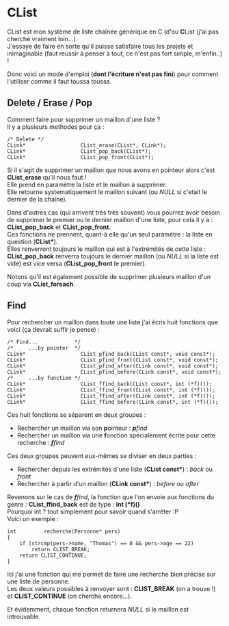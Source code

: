 **CList**
=========================================================================================================

CList est mon système de liste chaînée générique en C (d'ou **C**List (j'ai pas cherché vraiment loin...).  
J'essaye de faire en sorte qu'il puisse satisfaire tous les projets et inimaginable (faut reussir à penser à tout, ce n'est pas fort simple, m'enfin..) !  

Donc voici un mode d'emploi (**dont l'écriture n'est pas fini**) pour comment l'utiliser comme il faut toussa toussa.  


Delete / Erase / Pop
---------------------------------------------------------------------------------------------------------
Comment faire pour supprimer un maillon d'une liste ?  
Il y a plusieurs methodes pour ça :

    /* Delete */
    CLink*                  CList_erase(CList*, CLink*);
    CLink*                  CList_pop_back(CList*);
    CLink*                  CList_pop_front(CList*);

Si il s'agit de supprimer un maillon que nous avons en pointeur alors c'est **CList_erase** qu'il nous faut !  
Elle prend en paramètre la liste et le maillon à supprimer.  
Elle retourne systematiquement le maillon suivant (ou _NULL_ si c'etait le dernier de la chaîne).  

Dans d'autres cas (qui arrivent très très souvent) vous pourrez avoir besoin de supprimer le premier ou le dernier maillon d'une liste, pour cela il y a : **CList_pop_back** et **CList_pop_front**.  
Ces fonctions ne prennent, quant-à elle qu'un seul paramètre : la liste en question (__CList*__).  
Elles renverront toujours le maillon qui est à l'extrémités de cette liste : **CList_pop_back** renverra toujours le dernier maillon (ou _NULL_ si la liste est vide) est vice versa (**CList_pop_front** le premier).  

Notons qu'il est également possible de supprimer plusieurs maillon d'un coup via **CList_foreach**.

Find
---------------------------------------------------------------------------------------------------------
Pour rechercher un maillon dans toute une liste j'ai écris huit fonctions que voici (ça devrait suffir je pense) :

    /* Find...            */
    /*     ...by pointer  */
    CLink*                  CList_pfind_back(CList const*, void const*);
    CLink*                  CList_pfind_front(CList const*, void const*);
    CLink*                  CList_pfind_after(CLink const*, void const*);
    CLink*                  CList_pfind_before(CLink const*, void const*);
    /*     ...by function */
    CLink*                  CList_ffind_back(CList const*, int (*f)());
    CLink*                  CList_ffind_front(CList const*, int (*f)());
    CLink*                  CList_ffind_after(CLink const*, int (*f)());
    CLink*                  CList_ffind_before(CLink const*, int (*f)());

Ces huit fonctions se séparent en deux groupes :  
* Rechercher un maillon via son **p**ointeur : _**p**find_
* Rechercher un maillon via une **f**onction spécialement écrite pour cette recherche : _**f**find_

Ces deux groupes peuvent eux-mêmes se diviser en deux parties :
* Rechercher depuis les extrémités d'une liste (__CList const*__) : _back_ ou _front_
* Rechercher à partir d'un maillon (__CLink const*__) : _before_ ou _after_

Revenons sur le cas de _**f**find_, la fonction que l'on envoie aux fonctions du genre : **CList_ffind_back** est de type : __int (*f)()__  
Pourquoi int ? tout simplement pour savoir quand s'arrêter :P  
Voici un exemple :

    int         recherche(Personne* pers)
    {
        if (strcmp(pers->name, "Thomas") == 0 && pers->age == 22)
            return CLIST_BREAK;
        return CLIST_CONTINUE;
    }

Ici j'ai une fonction qui me permet de faire une recherche bien précise sur une liste de personne.  
Les deux valeurs possibles à renvoyer sont : **CLIST_BREAK** (on a trouve !) et **CLIST_CONTINUE** (on cherche encore...).  

Et évidemment, chaque fonction returnera _NULL_ si le maillon est introuvable.
